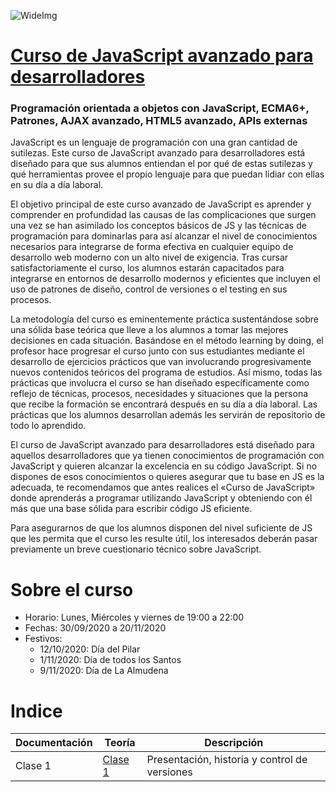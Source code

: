 ![WideImg](http://fictizia.com/img/github/Fictizia-plan-estudios-github.jpg)

# [Curso de JavaScript avanzado para desarrolladores](https://fictizia.com/formacion/curso-javascript-avanzado)
### Programación orientada a objetos con JavaScript, ECMA6+, Patrones, AJAX avanzado, HTML5 avanzado, APIs externas

JavaScript es un lenguaje de programación con una gran cantidad de sutilezas. Este curso de JavaScript avanzado para desarrolladores está diseñado para que sus alumnos entiendan el por qué de estas sutilezas y qué herramientas provee el propio lenguaje para que puedan lidiar con ellas en su día a día laboral.

El objetivo principal de este curso avanzado de JavaScript es aprender y comprender en profundidad las causas de las complicaciones que surgen una vez se han asimilado los conceptos básicos de JS y las técnicas de programación para dominarlas para así alcanzar el nivel de conocimientos necesarios para integrarse de forma efectiva en cualquier equipo de desarrollo web moderno con un alto nivel de exigencia. Tras cursar satisfactoriamente el curso, los alumnos estarán capacitados para integrarse en entornos de desarrollo modernos y eficientes que incluyen el uso de patrones de diseño, control de versiones o el testing en sus procesos.

La metodología del curso es eminentemente práctica sustentándose sobre una sólida base teórica que lleve a los alumnos a tomar las mejores decisiones en cada situación. Basándose en el método learning by doing, el profesor hace progresar el curso junto con sus estudiantes mediante el desarrollo de ejercicios prácticos que van involucrando progresivamente nuevos contenidos teóricos del programa de estudios. Así mismo, todas las prácticas que involucra el curso se han diseñado específicamente como reflejo de técnicas, procesos, necesidades y situaciones que la persona que recibe la formación se encontrará después en su día a día laboral. Las prácticas que los alumnos desarrollan además les servirán de repositorio de todo lo aprendido.

El curso de JavaScript avanzado para desarrolladores está diseñado para aquellos desarrolladores que ya tienen conocimientos de programación con JavaScript y quieren alcanzar la excelencia en su código JavaScript. Si no dispones de esos conocimientos o quieres asegurar que tu base en JS es la adecuada, te recomendamos que antes realices el «Curso de JavaScript» donde aprenderás a programar utilizando JavaScript y obteniendo con él más que una base sólida para escribir código JS eficiente.

Para asegurarnos de que los alumnos disponen del nivel suficiente de JS que les permita que el curso les resulte útil, los interesados deberán pasar previamente un breve cuestionario técnico sobre JavaScript.

# Sobre el curso

* Horario: Lunes, Miércoles y viernes de 19:00 a 22:00
* Fechas: 30/09/2020 a 20/11/2020
* Festivos:
  * 12/10/2020: Día del Pilar
  * 1/11/2020: Día de todos los Santos
  * 9/11/2020: Día de La Almudena

# Indice

| Documentación |  Teoría  | Descripción |
| ------------- | -------- | ----------- |
| Clase 1 | [Clase 1](teoria/clase1.md) | Presentación, historia y control de versiones |
